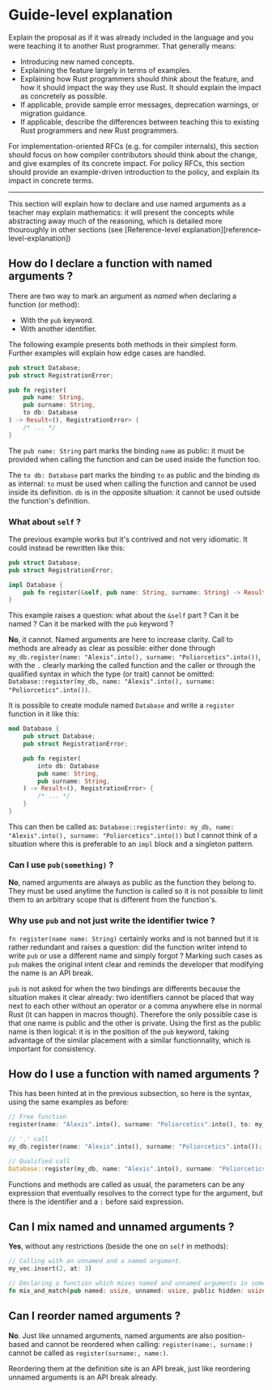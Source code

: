 # Guide-level explanation
[guide-level-explanation]: #guide-level-explanation

Explain the proposal as if it was already included in the language and you were teaching it to another
Rust programmer. That generally means:

- Introducing new named concepts.
- Explaining the feature largely in terms of examples.
- Explaining how Rust programmers should *think* about the feature, and how it should impact the way
  they use Rust. It should explain the impact as concretely as possible.
- If applicable, provide sample error messages, deprecation warnings, or migration guidance.
- If applicable, describe the differences between teaching this to existing Rust programmers and new
  Rust programmers.

For implementation-oriented RFCs (e.g. for compiler internals), this section should focus on how
compiler contributors should think about the change, and give examples of its concrete impact. For
policy RFCs, this section should provide an example-driven introduction to the policy, and explain
its impact in concrete terms.

---

This section will explain how to declare and use named arguments as a teacher may explain mathematics:
it will present the concepts while abstracting away much of the reasoning, which is detailed more
thouroughly in other sections (see [Reference-level explanation][reference-level-explanation])

## How do I declare a function with named arguments ?

There are two way to mark an argument as *named* when declaring a function (or method):

- With the `pub` keyword.
- With another identifier.

The following example presents both methods in their simplest form. Further examples will explain
how edge cases are handled.


```rust
pub struct Database;
pub struct RegistrationError;

pub fn register(
    pub name: String,
    pub surname: String,
    to db: Database
) -> Result<(), RegistrationError> {
    /* ... */
}
```

The `pub name: String` part marks the binding `name` as public: it must be provided when calling the
function and can be used inside the function too.

The `to db: Database` part marks the binding `to` as public and the binding `db` as internal: `to`
must be used when calling the function and cannot be used inside its definition. `db` is in the
opposite situation: it cannot be used outside the function's definition.

### What about `self` ?

The previous example works but it's contrived and not very idiomatic. It could instead be rewritten
like this:

```rust
pub struct Database;
pub struct RegistrationError;

impl Database {
    pub fn register(&self, pub name: String, surname: String) -> Result<(), RegistrationError> { /* ... */ }
}
```

This example raises a question: what about the `&self` part ? Can it be named ? Can it be marked
with the `pub` keyword ?

**No**, it cannot. Named arguments are here to increase clarity. Call to methods are already as
clear as possible: either done through `my_db.register(name: "Alexis".into(), surname: "Poliorcetics".into())`, with
the `.` clearly marking the called function and the caller or through the qualified syntax in which the type (or trait)
cannot be omitted: `Database::register(my_db, name: "Alexis".into(), surname: "Poliorcetics".into())`.

It is possible to create module named `Database` and write a `register` function in it like this:

```rust
mod Database {
    pub struct Database;
    pub struct RegistrationError;

    pub fn register(
        into db: Database
        pub name: String,
        pub surname: String,
    ) -> Result<(), RegistrationError> {
        /* ... */
    }
}
```

This can then be called as: `Database::register(into: my_db, name: "Alexis".into(), surname: "Poliorcetics".into())` but
I cannot think of a situation where this is preferable to an `impl` block and a singleton pattern.

### Can I use `pub(something)` ?

**No**, named arguments are always as public as the function they belong to. They must be used anytime the function is
called so it is not possible to limit them to an arbitrary scope that is different from the function's.

### Why use `pub` and not just write the identifier twice ?

`fn register(name name: String)` certainly works and is not banned but it is rather redundant and raises a question:
did the function writer intend to write `pub` or use a different name and simply forgot ? Marking such cases as `pub`
makes the original intent clear and reminds the developer that modifying the name is an API break.

`pub` is not asked for when the two bindings are differents because the situation makes it clear already: two identifiers
cannot be placed that way next to each other without an operator or a comma anywhere else in normal Rust (it can happen in
macros though). Therefore the only possible case is that one name is public and the other is private. Using the first as
the public name is then logical: it is in the position of the `pub` keyword, taking advantage of the similar placement
with a similar functionnality, which is important for consistency.

## How do I use a function with named arguments ?

This has been hinted at in the previous subsection, so here is the syntax, using the same examples as before:

```rust
// Free function
register(name: "Alexis".into(), surname: "Poliorcetics".into(), to: my_db);

// '.' call
my_db.register(name: "Alexis".into(), surname: "Poliorcetics".into());

// Qualified call
Database::register(my_db, name: "Alexis".into(), surname: "Poliorcetics".into());
```

Functions and methods are called as usual, the parameters can be any expression that eventually resolves to the correct
type for the argument, but there is the identifier and a `:` before said expression.

## Can I mix named and unnamed arguments ?

**Yes**, without any restrictions (beside the one on `self` in methods):

```rust
// Calling with an unnamed and a named argument.
my_vec.insert(2, at: 3)

// Declaring a function which mixes named and unnamed arguments in some arbitrary order.
fn mix_and_match(pub named: usize, unnamed: usize, public hidden: usize) { /* ... */ }
```

## Can I reorder named arguments ?

**No**. Just like unnamed arguments, named arguments are also position-based and cannot be reordered
when calling: `register(name:, surname:)` cannot be called as `register(surname:, name:)`.

Reordering them at the definition site is an API break, just like reordering unnamed arguments is
an API break already.
